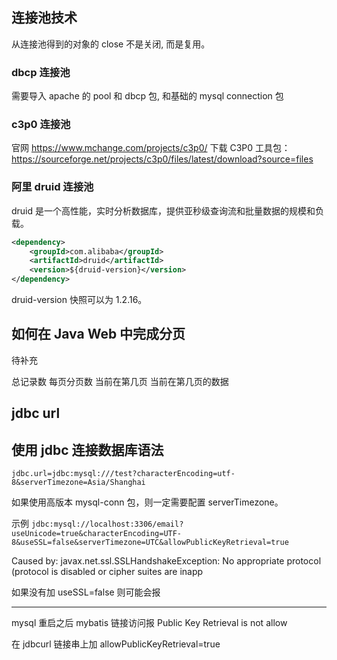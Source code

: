 ## 连接池技术

从连接池得到的对象的 close 不是关闭, 而是复用。

### dbcp 连接池

需要导入 apache 的 pool 和 dbcp 包, 和基础的 mysql connection 包

### c3p0 连接池

官网 <https://www.mchange.com/projects/c3p0/>
下载 C3P0 工具包：<https://sourceforge.net/projects/c3p0/files/latest/download?source=files>

### 阿里 druid 连接池

druid 是一个高性能，实时分析数据库，提供亚秒级查询流和批量数据的规模和负载。

```xml
<dependency>
    <groupId>com.alibaba</groupId>
    <artifactId>druid</artifactId>
    <version>${druid-version}</version>
</dependency>
```

druid-version 快照可以为 1.2.16。

## 如何在 Java Web 中完成分页

待补充

总记录数
每页分页数
当前在第几页
当前在第几页的数据

## jdbc url



## 使用 jdbc 连接数据库语法

```properties
jdbc.url=jdbc:mysql:///test?characterEncoding=utf-8&serverTimezone=Asia/Shanghai
```

如果使用高版本 mysql-conn 包，则一定需要配置 serverTimezone。



示例 `jdbc:mysql://localhost:3306/email?useUnicode=true&characterEncoding=UTF-8&useSSL=false&serverTimezone=UTC&allowPublicKeyRetrieval=true`

Caused by: javax.net.ssl.SSLHandshakeException: No appropriate protocol (protocol is disabled or cipher suites are inapp

如果没有加 useSSL=false 则可能会报

- - -

mysql 重启之后 mybatis 链接访问报 Public Key Retrieval is not allow

在 jdbcurl 链接串上加 allowPublicKeyRetrieval=true
